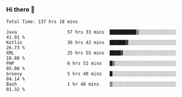 ### Hi there 👋

<!--START_SECTION:waka-->

```text
Total Time: 137 hrs 18 mins

Java                   57 hrs 33 mins  ██████████▒░░░░░░░░░░░░░░   41.91 %
Kotlin                 36 hrs 42 mins  ██████▓░░░░░░░░░░░░░░░░░░   26.73 %
XML                    25 hrs 55 mins  ████▓░░░░░░░░░░░░░░░░░░░░   18.88 %
PHP                    6 hrs 52 mins   █▒░░░░░░░░░░░░░░░░░░░░░░░   05.00 %
Groovy                 5 hrs 40 mins   █░░░░░░░░░░░░░░░░░░░░░░░░   04.14 %
Bash                   1 hr 48 mins    ▒░░░░░░░░░░░░░░░░░░░░░░░░   01.32 %
```

<!--END_SECTION:waka-->

<!--
**AndroidLion48/AndroidLion48** is a ✨ _special_ ✨ repository because its `README.md` (this file) appears on your GitHub profile.

Here are some ideas to get you started:

- 🔭 I’m currently working on becoming a full time professional software developer for Android Mobile Applications
- 🌱 I’m currently learning Kotlin, Jetpack Compose, and Android Studio.
- 👯 I’m looking to collaborate on Mobile Applications
- 🤔 I’m looking for help with career advancement.
- 💬 Ask me about my journey in entering the Software Development Industry
- 📫 How to reach me: Here
- 😄 Pronouns: Him
- ⚡ Fun fact: Something
-->
